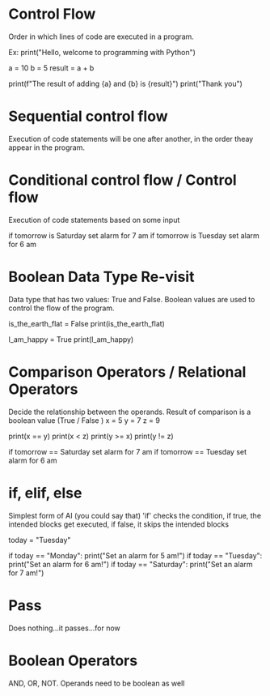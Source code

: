 # Control Flow

Order in which lines of code are executed in a program.

Ex: 
print("Hello, welcome to programming with Python")

a = 10
b = 5
result = a + b

print(f"The result of adding {a} and {b} is {result}")
print("Thank you")

# Sequential control flow

Execution of code statements will be one after another, in the order theay appear in the program.

# Conditional control flow / Control flow

Execution of code statements based on some input

if tomorrow is Saturday
    set alarm for 7 am
if tomorrow is Tuesday
    set alarm for 6 am

# Boolean Data Type Re-visit

Data type that has two values: True and False. Boolean values are used to control the flow of the program.

is_the_earth_flat = False
print(is_the_earth_flat)

I_am_happy = True
print(I_am_happy)

# Comparison Operators / Relational Operators
Decide the relationship between the operands. Result of comparison is a boolean value (True / False )
x = 5
y = 7
z = 9

print(x == y)
print(x < z)
print(y >= x)
print(y != z)



if tomorrow == Saturday
    set alarm for 7 am
if tomorrow == Tuesday
    set alarm for 6 am

# if, elif, else
Simplest form of AI (you could say that)
'if' checks the condition, if true, the intended blocks get executed, if false, it skips the intended blocks

today = "Tuesday"

if today == "Monday":
    print("Set an alarm for 5 am!")
if today == "Tuesday":
    print("Set an alarm for 6 am!")
if today == "Saturday":
    print("Set an alarm for 7 am!")

# Pass
Does nothing...it passes...for now

# Boolean Operators
AND, OR, NOT. Operands need to be boolean as well